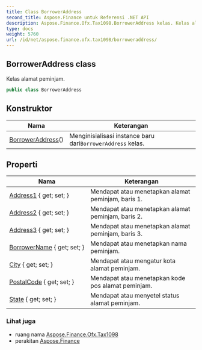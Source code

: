 ```yaml
---
title: Class BorrowerAddress
second_title: Aspose.Finance untuk Referensi .NET API
description: Aspose.Finance.Ofx.Tax1098.BorrowerAddress kelas. Kelas alamat peminjam.
type: docs
weight: 5760
url: /id/net/aspose.finance.ofx.tax1098/borroweraddress/
---
```

## BorrowerAddress class

Kelas alamat peminjam.

```csharp
public class BorrowerAddress
```

## Konstruktor

| Nama | Keterangan |
| --- | --- |
| [BorrowerAddress](borroweraddress/)() | Menginisialisasi instance baru dari`BorrowerAddress` kelas. |

## Properti

| Nama | Keterangan |
| --- | --- |
| [Address1](../../aspose.finance.ofx.tax1098/borroweraddress/address1/) { get; set; } | Mendapat atau menetapkan alamat peminjam, baris 1. |
| [Address2](../../aspose.finance.ofx.tax1098/borroweraddress/address2/) { get; set; } | Mendapat atau menetapkan alamat peminjam, baris 2. |
| [Address3](../../aspose.finance.ofx.tax1098/borroweraddress/address3/) { get; set; } | Mendapat atau menetapkan alamat peminjam, baris 3. |
| [BorrowerName](../../aspose.finance.ofx.tax1098/borroweraddress/borrowername/) { get; set; } | Mendapat atau menetapkan nama peminjam. |
| [City](../../aspose.finance.ofx.tax1098/borroweraddress/city/) { get; set; } | Mendapat atau mengatur kota alamat peminjam. |
| [PostalCode](../../aspose.finance.ofx.tax1098/borroweraddress/postalcode/) { get; set; } | Mendapat atau menetapkan kode pos alamat peminjam. |
| [State](../../aspose.finance.ofx.tax1098/borroweraddress/state/) { get; set; } | Mendapat atau menyetel status alamat peminjam. |

### Lihat juga

* ruang nama [Aspose.Finance.Ofx.Tax1098](../../aspose.finance.ofx.tax1098/)
* perakitan [Aspose.Finance](../../)


